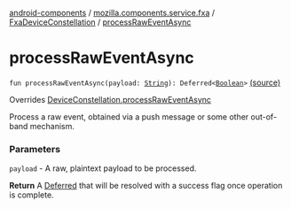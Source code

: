 [android-components](../../index.md) / [mozilla.components.service.fxa](../index.md) / [FxaDeviceConstellation](index.md) / [processRawEventAsync](./process-raw-event-async.md)

# processRawEventAsync

`fun processRawEventAsync(payload: `[`String`](https://kotlinlang.org/api/latest/jvm/stdlib/kotlin/-string/index.html)`): Deferred<`[`Boolean`](https://kotlinlang.org/api/latest/jvm/stdlib/kotlin/-boolean/index.html)`>` [(source)](https://github.com/mozilla-mobile/android-components/blob/master/components/service/firefox-accounts/src/main/java/mozilla/components/service/fxa/FxaDeviceConstellation.kt#L97)

Overrides [DeviceConstellation.processRawEventAsync](../../mozilla.components.concept.sync/-device-constellation/process-raw-event-async.md)

Process a raw event, obtained via a push message or some other out-of-band mechanism.

### Parameters

`payload` - A raw, plaintext payload to be processed.

**Return**
A [Deferred](#) that will be resolved with a success flag once operation is complete.

